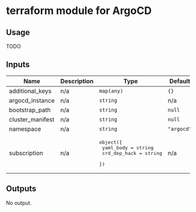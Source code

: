 # terraform module for ArgoCD

## Usage
TODO
<!-- BEGINNING OF PRE-COMMIT-TERRAFORM DOCS HOOK -->
## Inputs

| Name | Description | Type | Default | Required |
|------|-------------|------|---------|:--------:|
| additional\_keys | n/a | `map(any)` | `{}` | no |
| argocd\_instance | n/a | `string` | n/a | yes |
| bootstrap\_path | n/a | `string` | `null` | no |
| cluster\_manifest | n/a | `string` | `null` | no |
| namespace | n/a | `string` | `"argocd"` | no |
| subscription | n/a | <pre>object({<br>    yaml_body    = string<br>    crd_dep_hack = string<br>  })</pre> | n/a | yes |

## Outputs

No output.

<!-- END OF PRE-COMMIT-TERRAFORM DOCS HOOK -->
